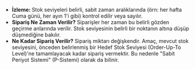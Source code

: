 - **İzleme:** Stok seviyeleri belirli, sabit zaman aralıklarında (örn: her hafta Cuma günü, her ayın 1'i gibi) kontrol edilir veya sayılır.
- **Sipariş Ne Zaman Verilir?** Siparişler her zaman bu belirli gözden geçirme anlarında verilir. Stok seviyesinin belirli bir noktanın altına düşüp düşmediğine bakılır.
- **Ne Kadar Sipariş Verilir?** Sipariş miktarı değişkendir. Amaç, mevcut stok seviyesini, önceden belirlenmiş bir Hedef Stok Seviyesi (Order-Up-To Level)'ne tamamlayacak kadar sipariş vermektir. Bu nedenle "Sabit Periyot Sistemi" (P-Sistemi) olarak da bilinir.